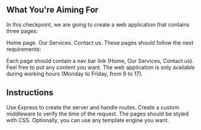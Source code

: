 ## What You're Aiming For

In this checkpoint, we are going to create a web application that contains three pages:

Home page.
Our Services.
Contact us.
These pages should follow the next requirements:

Each page should contain a nav bar link (Home, Our Services, Contact us).
Feel free to put any content you want.
The web application is only available during working hours (Monday to Friday, from 9 to 17).

## Instructions

Use Express to create the server and handle routes.
Create a custom middleware to verify the time of the request.
The pages should be styled with CSS.
Optionally, you can use any template engine you want.
